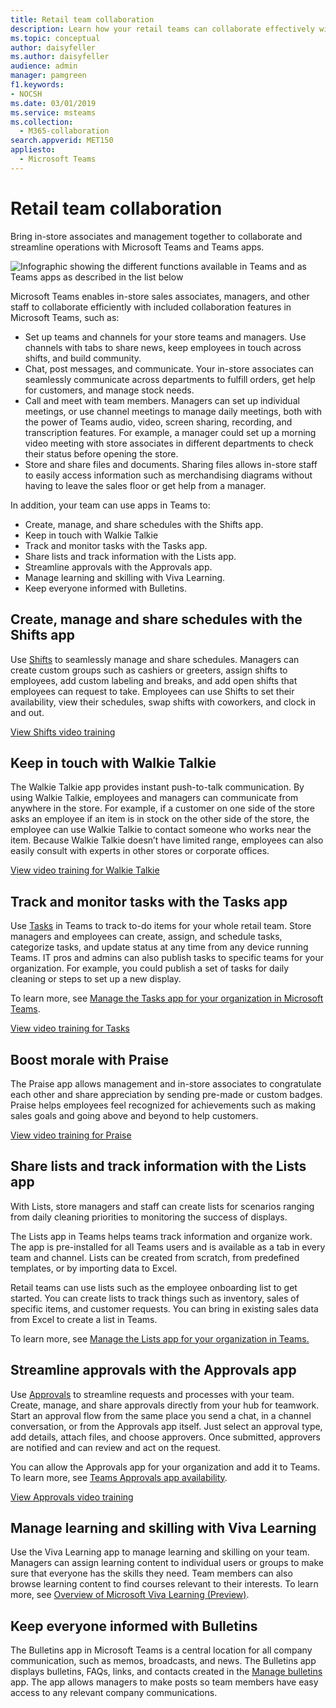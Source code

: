 ```yaml
---
title: Retail team collaboration
description: Learn how your retail teams can collaborate effectively within a store or between stores or locations.
ms.topic: conceptual
author: daisyfeller
ms.author: daisyfeller
audience: admin
manager: pamgreen
f1.keywords:
- NOCSH
ms.date: 03/01/2019
ms.service: msteams
ms.collection: 
  - M365-collaboration
search.appverid: MET150
appliesto: 
  - Microsoft Teams
---
```


# Retail team collaboration

Bring in-store associates and management together to collaborate and streamline operations with Microsoft Teams and Teams apps.

![Infographic showing the different functions available in Teams and as Teams apps as described in the list below](media/retail-teams-collab.png)

Microsoft Teams enables in-store sales associates, managers, and other staff to collaborate efficiently with included collaboration features in Microsoft Teams, such as:

- Set up teams and channels for your store teams and managers. Use channels with tabs to share news, keep employees in touch across shifts, and build community.
- Chat, post messages, and communicate. Your in-store associates can seamlessly communicate across departments to fulfill orders, get help for customers, and manage stock needs.
- Call and meet with team members. Managers can set up individual meetings, or use channel meetings to manage daily meetings, both with the power of Teams audio, video, screen sharing, recording, and transcription features. For example, a manager could set up a morning video meeting with store associates in different departments to check their status before opening the store.
- Store and share files and documents. Sharing files allows in-store staff to easily access information such as merchandising diagrams without having to leave the sales floor or get help from a manager.

In addition, your team can use apps in Teams to:

- Create, manage, and share schedules with the Shifts app.
- Keep in touch with Walkie Talkie
- Track and monitor tasks with the Tasks app.
- Share lists and track information with the Lists app.
- Streamline approvals with the Approvals app.
- Manage learning and skilling with Viva Learning.
- Keep everyone informed with Bulletins.

## Create, manage and share schedules with the Shifts app

Use [Shifts](/microsoftteams/expand-teams-across-your-org/shifts/manage-the-shifts-app-for-your-organization-in-teams) to seamlessly manage and share schedules. Managers can create custom groups such as cashiers or greeters, assign shifts to employees, add custom labeling and breaks, and add open shifts that employees can request to take. Employees can use Shifts to set their availability, view their schedules, swap shifts with coworkers, and clock in and out.

[View Shifts video training](https://support.microsoft.com/office/what-is-shifts-f8efe6e4-ddb3-4d23-b81b-bb812296b821)

## Keep in touch with Walkie Talkie

The Walkie Talkie app provides instant push-to-talk communication. By using Walkie Talkie, employees and managers can communicate from anywhere in the store. For example, if a customer on one side of the store asks an employee if an item is in stock on the other side of the store, the employee can use Walkie Talkie to contact someone who works near the item. Because Walkie Talkie doesn’t have limited range, employees can also easily consult with experts in other stores or corporate offices.

[View video training for Walkie Talkie](https://support.microsoft.com/office/use-walkie-talkie-in-teams-884a008a-761e-4b62-99f8-15671d9a2f69?wt.mc_id=otc_microsoft_teams&ui=en-US&rs=en-US&ad=US)

## Track and monitor tasks with the Tasks app

Use [Tasks](https://support.microsoft.com/office/use-the-tasks-app-in-teams-e32639f3-2e07-4b62-9a8c-fd706c12c070) in Teams to track to-do items for your whole retail team. Store managers and employees can create, assign, and schedule tasks, categorize tasks, and update status at any time from any device running Teams. IT pros and admins can also publish tasks to specific teams for your organization. For example, you could publish a set of tasks for daily cleaning or steps to set up a new display.

To learn more, see [Manage the Tasks app for your organization in Microsoft Teams](/microsoftteams/manage-tasks-app).

[View video training for Tasks](https://support.microsoft.com/office/use-the-tasks-app-in-teams-e32639f3-2e07-4b62-9a8c-fd706c12c070)

## Boost morale with Praise

The Praise app allows management and in-store associates to congratulate each other and share appreciation by sending pre-made or custom badges. Praise helps employees feel recognized for achievements such as making sales goals and going above and beyond to help customers.

[View video training for Praise](https://support.microsoft.com/office/communication-and-praise-7d37ef80-542b-42e5-aa01-0fabbaa634b6)

## Share lists and track information with the Lists app

With Lists, store managers and staff can create lists for scenarios ranging from daily cleaning priorities to monitoring the success of displays.

The Lists app in Teams helps teams track information and organize work. The app is pre-installed for all Teams users and is available as a tab in every team and channel. Lists can be created from scratch, from predefined templates, or by importing data to Excel.

Retail teams can use lists such as the employee onboarding list to get started. You can create lists to track things such as inventory, sales of specific items, and customer requests. You can bring in existing sales data from Excel to create a list in Teams.

To learn more, see [Manage the Lists app for your organization in Teams.](/microsoftteams/manage-lists-app)

## Streamline approvals with the Approvals app

Use [Approvals](https://support.microsoft.com/office/what-is-approvals-a9a01c95-e0bf-4d20-9ada-f7be3fc283d3) to streamline requests and processes with your team. Create, manage, and share approvals directly from your hub for teamwork. Start an approval flow from the same place you send a chat, in a channel conversation, or from the Approvals app itself. Just select an approval type, add details, attach files, and choose approvers. Once submitted, approvers are notified and can review and act on the request.

You can allow the Approvals app for your organization and add it to Teams. To learn more, see [Teams Approvals app availability](/microsoftteams/approval-admin).

[View Approvals video training](https://support.microsoft.com/office/what-is-approvals-a9a01c95-e0bf-4d20-9ada-f7be3fc283d3?wt.mc_id=otc_microsoft_teams)

## Manage learning and skilling with Viva Learning

Use the Viva Learning app to manage learning and skilling on your team. Managers can assign learning content to individual users or groups to make sure that everyone has the skills they need. Team members can also browse learning content to find courses relevant to their interests. To learn more, see [Overview of Microsoft Viva Learning (Preview)](/microsoft-365/learning/overview-viva-learning?view=o365-worldwide).

## Keep everyone informed with Bulletins

The Bulletins app in Microsoft Teams is a central location for all company communication, such as memos, broadcasts, and news. The Bulletins app displays bulletins, FAQs, links, and contacts created in the [Manage bulletins](/powerapps/teams/bulletins#manage-bulletins-app) app. The app allows managers to make posts so team members have easy access to any relevant company communications.
